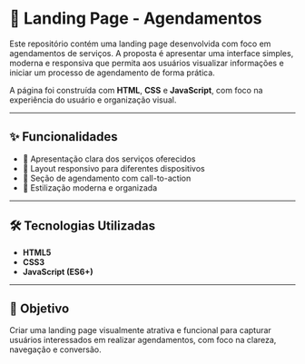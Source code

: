 # 📅 Landing Page - Agendamentos

Este repositório contém uma landing page desenvolvida com foco em agendamentos de serviços. A proposta é apresentar uma interface simples, moderna e responsiva que permita aos usuários visualizar informações e iniciar um processo de agendamento de forma prática.

A página foi construída com **HTML**, **CSS** e **JavaScript**, com foco na experiência do usuário e organização visual.

---

## ✨ Funcionalidades

- 📌 Apresentação clara dos serviços oferecidos
- 📱 Layout responsivo para diferentes dispositivos
- 📆 Seção de agendamento com call-to-action
- 🎨 Estilização moderna e organizada

---

## 🛠️ Tecnologias Utilizadas

- **HTML5**
- **CSS3**
- **JavaScript (ES6+)**

---

## 🎯 Objetivo

Criar uma landing page visualmente atrativa e funcional para capturar usuários interessados em realizar agendamentos, com foco na clareza, navegação e conversão.
